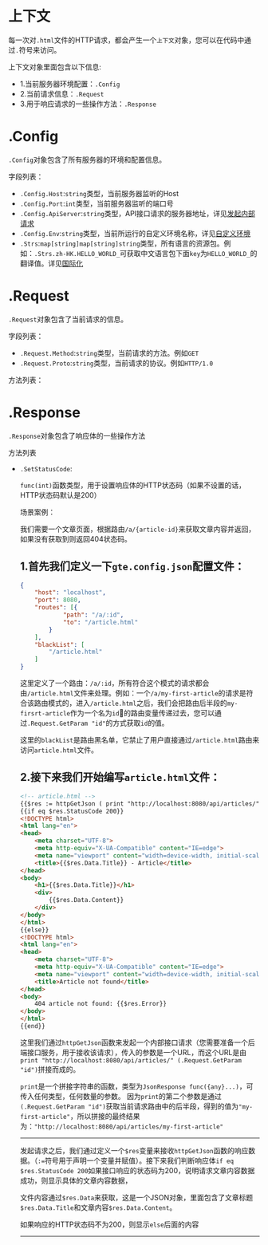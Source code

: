 # 上下文

每一次对`.html`文件的HTTP请求，都会产生一个`上下文`对象，您可以在代码中通过`.`符号来访问。

上下文对象里面包含以下信息:

- 1.当前服务器环境配置：`.Config`
- 2.当前请求信息：`.Request`
- 3.用于响应请求的一些操作方法：`.Response`

# .Config

`.Config`对象包含了所有服务器的环境和配置信息。

字段列表：

- `.Config.Host`:`string`类型，当前服务器监听的Host
- `.Config.Port`:`int`类型，当前服务器监听的端口号
- `.Config.ApiServer`:`string`类型，API接口请求的服务器地址，详见[发起内部请求](api.md)
- `.Config.Env`:`string`类型，当前所运行的自定义环境名称，详见[自定义环境](env.md)
- `.Strs`:`map[string]map[string]string`类型，所有语言的资源包。例如：`.Strs.zh-HK.HELLO_WORLD_`可获取中文语言包下面`key`为`HELLO_WORLD_`的翻译值。详见[国际化](globalization.md)

# .Request

`.Request`对象包含了当前请求的信息。

字段列表：

- `.Request.Method`:`string`类型，当前请求的方法。例如`GET`
- `.Request.Proto`:`string`类型，当前请求的协议。例如`HTTP/1.0`

方法列表：

# .Response

`.Response`对象包含了响应体的一些操作方法

方法列表

- `.SetStatusCode`:
    
    `func(int)`函数类型，用于设置响应体的HTTP状态码（如果不设置的话，HTTP状态码默认是200）


    场景案例：
    
    我们需要一个文章页面，根据路由`/a/{article-id}`来获取文章内容并返回，如果没有获取到则返回404状态码。

    1.首先我们定义一下`gte.config.json`配置文件：
    ---
    ```json
    {
        "host": "localhost",
        "port": 8080,
        "routes": [{
                "path": "/a/:id",
                "to": "/article.html"
            }
        ],
        "blackList": [
            "/article.html"
        ]
    }
    ```
    这里定义了一个路由：`/a/:id`，所有符合这个模式的请求都会由`/article.html`文件来处理。例如：一个`/a/my-first-article`的请求是符合该路由模式的，进入`/article.html`之后，我们会把路由后半段的`my-firsrt-article`作为一个名为`id`的路由变量传递过去，您可以通过`.Request.GetParam "id"`的方式获取`id`的值。

    这里的`blackList`是路由黑名单，它禁止了用户直接通过`/article.html`路由来访问`article.html`文件。


    2.接下来我们开始编写`article.html`文件：
    ---
    ```html
    <!-- article.html -->
    {{$res := httpGetJson ( print "http://localhost:8080/api/articles/" (.Request.GetParam "id") ) }}
    {{if eq $res.StatusCode 200}}
    <!DOCTYPE html>
    <html lang="en">
    <head>
        <meta charset="UTF-8">
        <meta http-equiv="X-UA-Compatible" content="IE=edge">
        <meta name="viewport" content="width=device-width, initial-scale=1.0">
        <title>{{$res.Data.Title}} - Article</title>
    </head>
    <body>
        <h1>{{$res.Data.Title}}</h1>
        <div>
            {{$res.Data.Content}}
        </div>
    </body>
    </html>
    {{else}}
    <!DOCTYPE html>
    <html lang="en">
    <head>
        <meta charset="UTF-8">
        <meta http-equiv="X-UA-Compatible" content="IE=edge">
        <meta name="viewport" content="width=device-width, initial-scale=1.0">
        <title>Article not found</title>
    </head>
    <body>
        404 article not found: {{$res.Error}}
    </body>
    </html>
    {{end}}
    ```
    这里我们通过`httpGetJson`函数来发起一个内部接口请求（您需要准备一个后端接口服务，用于接收该请求），传入的参数是一个URL，而这个URL是由`print "http://localhost:8080/api/articles/" (.Request.GetParam "id")`拼接而成的。

    `print`是一个拼接字符串的函数，类型为`JsonResponse func({any}...)`，可传入任何类型，任何数量的参数。
    因为`print`的第二个参数是通过`(.Request.GetParam "id")`获取当前请求路由中的后半段，得到的值为`"my-first-article"`，所以拼接的最终结果为：`"http://localhost:8080/api/articles/my-first-article"`

    ---

    发起请求之后，我们通过定义一个`$res`变量来接收`httpGetJson`函数的响应数据。（`:=`符号用于声明一个变量并赋值）。接下来我们判断响应体`if eq $res.StatusCode 200`如果接口响应的状态码为200，说明请求文章内容数据成功，则显示具体的文章内容数据，

    文件内容通过`$res.Data`来获取，这是一个JSON对象，里面包含了文章标题`$res.Data.Title`和文章内容`$res.Data.Content`。

    如果响应的HTTP状态码不为200，则显示`else`后面的内容

    ---

    